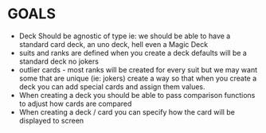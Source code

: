 # GOALS
* Deck Should be agnostic of type ie: we should be able to have a standard card deck, an uno deck, hell even a Magic Deck
* suits and ranks are defined when you create a deck defaults will be a standard deck no jokers
* outlier cards - most ranks will be created for every suit but we may want some that are unique (ie: jokers) create a way so that when you create a deck you can add special cards and assign them values.
* When creating a deck you should be able to pass comparison functions to adjust how cards are compared
* When creating a deck / card you can specify how the card will be displayed to screen
